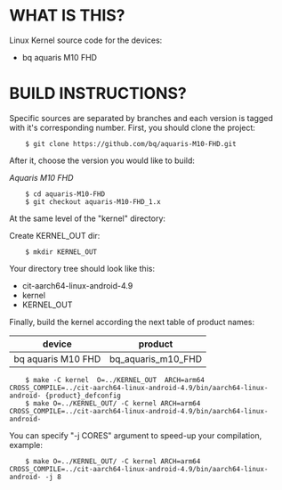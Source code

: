 WHAT IS THIS?
=============

Linux Kernel source code for the devices:
* bq aquaris M10 FHD


BUILD INSTRUCTIONS?
===================

Specific sources are separated by branches and each version is tagged with it's corresponding number. First, you should
clone the project:

        $ git clone https://github.com/bq/aquaris-M10-FHD.git

After it, choose the version you would like to build:

*Aquaris M10 FHD*

        $ cd aquaris-M10-FHD
        $ git checkout aquaris-M10-FHD_1.x

At the same level of the "kernel" directory:

Create KERNEL_OUT dir:

        $ mkdir KERNEL_OUT   

Your directory tree should look like this:
* cit-aarch64-linux-android-4.9
* kernel
* KERNEL_OUT

Finally, build the kernel according the next table of product names:

| device                                                                                | product                                                               |
| --------------------------|-------------------------|
| bq aquaris M10 FHD                                  | bq_aquaris_m10_FHD                                      |


        $ make -C kernel  O=../KERNEL_OUT  ARCH=arm64 CROSS_COMPILE=../cit-aarch64-linux-android-4.9/bin/aarch64-linux-android- {product}_defconfig
        $ make O=../KERNEL_OUT/ -C kernel ARCH=arm64  CROSS_COMPILE=../cit-aarch64-linux-android-4.9/bin/aarch64-linux-android-                       
    
You can specify "-j CORES" argument to speed-up your compilation, example:

        $ make O=../KERNEL_OUT/ -C kernel ARCH=arm64  CROSS_COMPILE=../cit-aarch64-linux-android-4.9/bin/aarch64-linux-android- -j 8

